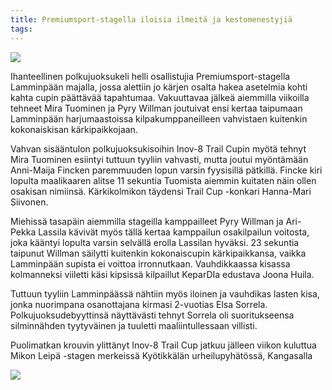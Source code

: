 ```yaml
---
title: Premiumsport-stagella iloisia ilmeitä ja kestomenestyjiä
tags:
---
```


[![](https://live.staticflickr.com/65535/50215331311_4f2ae71a8d_b_d.jpg)](https://www.flickr.com/photos/131233811@N02/50215331311/in/album-72157715449468731/)

Ihanteellinen polkujuoksukeli helli osallistujia Premiumsport-stagella Lamminpään majalla, jossa alettiin jo kärjen osalta hakea asetelmia kohti kahta cupin päättävää tapahtumaa. Vakuuttavaa jälkeä aiemmilla viikoilla tehneet Mira Tuominen ja Pyry Willman joutuivat ensi kertaa taipumaan Lamminpään harjumaastoissa kilpakumppaneilleen vahvistaen kuitenkin kokonaiskisan kärkipaikkojaan.

Vahvan sisääntulon polkujuoksukisoihin Inov-8 Trail Cupin myötä tehnyt Mira Tuominen esiintyi tuttuun tyyliin vahvasti, mutta joutui myöntämään Anni-Maija Fincken paremmuuden lopun varsin fyysisillä pätkillä. Fincke kiri lopulta maalikaaren alitse 11 sekuntia Tuomista aiemmin kuitaten näin ollen osakisan nimiinsä. Kärkikolmikon täydensi Trail Cup -konkari Hanna-Mari Siivonen.

Miehissä tasapäin aiemmilla stageilla kamppailleet Pyry Willman ja Ari-Pekka Lassila kävivät myös tällä kertaa kamppailun osakilpailun voitosta, joka kääntyi lopulta varsin selvällä erolla Lassilan hyväksi. 23 sekuntia taipunut Willman säilytti kuitenkin kokonaiscupin kärkipaikkansa, vaikka Lamminpään supista ei voittoa irronnutkaan. Vauhdikkaassa kisassa kolmanneksi viiletti käsi kipsissä kilpaillut KeparDIa edustava Joona Huila.

Tuttuun tyyliin Lamminpäässä nähtiin myös iloinen ja vauhdikas lasten kisa, jonka nuorimpana osanottajana kirmasi 2-vuotias Elsa Sorrela. Polkujuoksudebyyttinsä näyttävästi tehnyt Sorrela oli suoritukseensa silminnähden tyytyväinen ja tuuletti maaliintullessaan villisti.

Puolimatkan krouvin ylittänyt Inov-8 Trail Cup jatkuu jälleen viikon kuluttua Mikon Leipä -stagen merkeissä Kyötikkälän urheilupyhätössä, Kangasalla

[![](https://live.staticflickr.com/65535/50215358176_fa4c519b1c_b_d.jpg)](https://www.flickr.com/photos/131233811@N02/50215358176/in/album-72157715449468731/)
